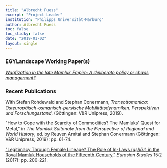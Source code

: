 ```yaml
---
title: "Albrecht Fuess"
excerpt: "Project Leader"
institution: "Philipps Universität-Marburg"
author: Albrecht Fuess
toc: false
toc_sticky: false
date: "2019-01-02"
layout: single
---
```


### EGYLandscape Working Paper(s)

[*Waqfization in the late Mamluk Empire: A deliberate policy or chaos management?*](https://mhshaaban.github.io/minimal-mistakes/papers/June2020_Fuess/)

### Recent Publications

With Stefan Rohdewald and Stephan Conermann, *Transottomanica: Osteuropäisch-osmanisch-persische Mobilitätsdynamiken. Perspektiven und Forschungsstand*, (Göttingen: V&R Unipress, 2019).

"How to Cope with the Scarcity of Commodities? The Mamluks' Quest for Metal," in *The Mamluk Sultanate from the Perspective of Regional and World History*, ed. by Reuven Amitai and Stephan Conermann (Göttingen: V&R Unipress, 2019): pp. 61-74.

["Legitimacy Through Female Lineage? The Role of In-Laws (*aṣhār*) in the Royal Mamluk Households of the Fifteenth Century,"](https://brill.com/view/journals/eurs/15/2/article-p200_3.xml?language=en) *Eurasian Studies* 15:2 (2017): pp. 200-221.
